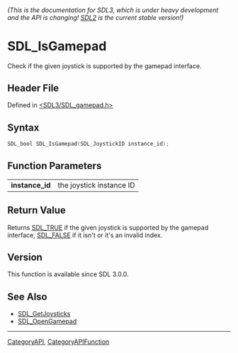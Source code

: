 ###### (This is the documentation for SDL3, which is under heavy development and the API is changing! [SDL2](https://wiki.libsdl.org/SDL2/) is the current stable version!)
# SDL_IsGamepad

Check if the given joystick is supported by the gamepad interface.

## Header File

Defined in [<SDL3/SDL_gamepad.h>](https://github.com/libsdl-org/SDL/blob/main/include/SDL3/SDL_gamepad.h)

## Syntax

```c
SDL_bool SDL_IsGamepad(SDL_JoystickID instance_id);

```

## Function Parameters

|                     |                          |
| ------------------- | ------------------------ |
| **instance_id**     | the joystick instance ID |

## Return Value

Returns [SDL_TRUE](SDL_TRUE) if the given joystick is supported by the
gamepad interface, [SDL_FALSE](SDL_FALSE) if it isn't or it's an invalid
index.

## Version

This function is available since SDL 3.0.0.

## See Also

* [SDL_GetJoysticks](SDL_GetJoysticks)
* [SDL_OpenGamepad](SDL_OpenGamepad)

----
[CategoryAPI](CategoryAPI), [CategoryAPIFunction](CategoryAPIFunction)

